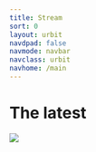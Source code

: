 ```yaml
---
title: Stream
sort: 0
layout: urbit
navdpad: false
navmode: navbar
navclass: urbit
navhome: /main
---
```


<div class="h-arrow">
<h1>The latest</h1>
<img src="http://15-swap.s3.amazonaws.com/16-2-29%20Design/ex/arrow.png" />
</div>

<div class="mini-module">
<script src="/~/at/lib/js/urb.js" />
<script src="https://cdn.rawgit.com/seatgeek/react-infinite/0.8.0/dist/react-infinite.js" />
<script src="https://cdnjs.cloudflare.com/ajax/libs/moment.js/2.11.2/moment-with-locales.js" />
<script src="https://cdnjs.cloudflare.com/ajax/libs/moment-timezone/0.5.1/moment-timezone.js" />
<script src="/talk/main.js" />
<link href="/talk/main.css" rel="stylesheet" />
<talk readonly="true" chrono="reverse" station="comments"></talk>
</div>
